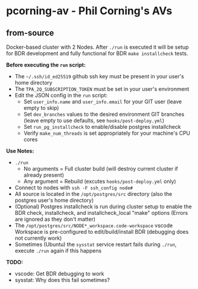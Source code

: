 # pcorning-av - Phil Corning's AVs

## from-source
Docker-based cluster with 2 Nodes.
After `./run` is executed it will be setup for BDR development and fully functional for BDR `make installcheck` tests.

**Before executing the `run` script:**
- The `~/.ssh/id_ed25519` github ssh key must be present in your user's home directory
- The `TPA_2Q_SUBSCRIPTION_TOKEN` must be set in your user's environment
- Edit the JSON config in the `run` script:
    - Set `user_info.name` and `user_info.email` for your GIT user (leave empty to skip)
    - Set `dev_branches` values to the desired environment GIT branches (leave empty to use defaults, see `hooks/post-deploy.yml`)
    - Set `run_pg_installcheck` to enable/disable postgres installcheck
    - Verify `make_num_threads` is set appropriately for your machine's CPU cores

**Use Notes:**
- `./run`
    - No arguments = Full cluster build (will destroy current cluster if already present)
    - Any argument = Rebuild (excutes `hooks/post-deploy.yml` only)
- Connect to nodes with `ssh -F ssh_config node#`
- All source is located in the `/opt/postgres/src` directory (also the postgres user's home directory)
- (Optional) Postgres installcheck is run during cluster setup to enable the BDR check, installcheck, and installcheck_local "make" options (Errors are ignored as they don't matter)
- The `/opt/postgres/src/NODE*_workspace.code-workspace` vscode Workspace is pre-configured to edit/build/install BDR (debugging does not currently work)
- Sometimes (Ubuntu) the `sysstat` service restart fails during `./run`, execute `./run` again if this happens

**TODO:**
- vscode: Get BDR debugging to work
- sysstat: Why does this fail sometimes?
